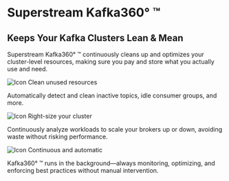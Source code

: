 # Superstream Kafka360° ™

## Keeps Your Kafka Clusters Lean & Mean

Superstream Kafka360° ™ continuously cleans up and optimizes your cluster-level resources, making sure you pay and store what you actually use and need.

![Icon](https://cdn.prod.website-files.com/6834bf545aa0a8461c3bc7e7/6834bf545aa0a8461c3bcad0_Vector%20\(52\).svg) Clean unused resources

Automatically detect and clean inactive topics, idle consumer groups, and more.

![Icon](https://cdn.prod.website-files.com/6834bf545aa0a8461c3bc7e7/6834bf545aa0a8461c3bcad0_Vector%20\(52\).svg) Right-size your cluster

Continuously analyze workloads to scale your brokers up or down, avoiding waste without risking performance.

![Icon](https://cdn.prod.website-files.com/6834bf545aa0a8461c3bc7e7/6834bf545aa0a8461c3bcad0_Vector%20\(52\).svg) Continuous and automatic

Kafka360° ™ runs in the background—always monitoring, optimizing, and enforcing best practices without manual intervention.
